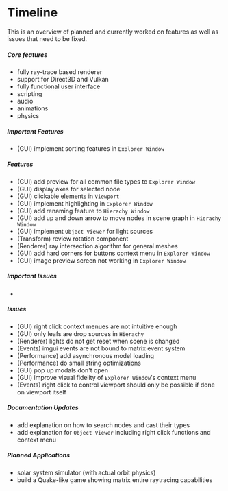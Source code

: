 # Timeline
This is an overview of planned and currently worked on features as well as issues that need to be fixed.

##### Core features
+ fully ray-trace based renderer
+ support for Direct3D and Vulkan
+ fully functional user interface
+ scripting
+ audio
+ animations
+ physics

##### Important Features
+ (GUI) implement sorting features in ```Explorer Window```

##### Features
+ (GUI) add preview for all common file types to ```Explorer Window``` 
+ (GUI) display axes for selected node
+ (GUI) clickable elements in ```Viewport``` 
+ (GUI) implement highlighting in ```Explorer Window```
+ (GUI) add renaming feature to ```Hierachy Window```
+ (GUI) add up and down arrow to move nodes in scene graph in ```Hierachy Window```
+ (GUI) implement ```Object Viewer``` for light sources
+ (Transform) review rotation component
+ (Renderer) ray intersection algorithm for general meshes
+ (GUI) add hard corners for buttons context menu in ```Explorer Window``` 
+ (GUI) image preview screen not working in ```Explorer Window``` 

##### Important Issues
+ 

##### Issues
+ (GUI) right click context menues are not intuitive enough
+ (GUI) only leafs are drop sources in ```Hierachy```
+ (Renderer) lights do not get reset when scene is changed
+ (Events) imgui events are not bound to matrix event system
+ (Performance) add asynchronous model loading
+ (Performance) do small string optimizations
+ (GUI) pop up modals don't open
+ (GUI) improve visual fidelity of ```Explorer Window```'s context menu 
+ (Events) right click to control viewport should only be possible if done on viewport itself

##### Documentation Updates
+ add explanation on how to search nodes and cast their types
+ add explanation for ```Object Viewer``` including right click functions and context menu

##### Planned Applications
+ solar system simulator (with actual orbit physics)
+ build a Quake-like game showing matrix entire raytracing capabilities
